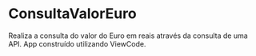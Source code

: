# ConsultaValorEuro
Realiza a consulta do valor do Euro em reais através da consulta de uma API.
App construído utilizando ViewCode.
